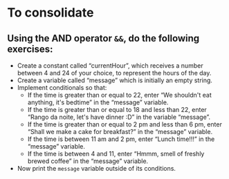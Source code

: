 # To consolidate

## Using the AND operator `&&`, do the following exercises:

- Create a constant called “currentHour”, which receives a number between 4 and 24 of your choice, to represent the hours of the day.
- Create a variable called “message” which is initially an empty string.
- Implement conditionals so that:
    - If the time is greater than or equal to 22, enter “We shouldn't eat anything, it's bedtime” in the “message” variable.
    - If the time is greater than or equal to 18 and less than 22, enter “Rango da noite, let's have dinner :D” in the variable “message”.
    - If the time is greater than or equal to 2 pm and less than 6 pm, enter “Shall we make a cake for breakfast?” in the “message” variable.
    - If the time is between 11 am and 2 pm, enter “Lunch time!!!” in the “message” variable.
    - If the time is between 4 and 11, enter “Hmmm, smell of freshly brewed coffee” in the “message” variable.
- Now print the `message` variable outside of its conditions.